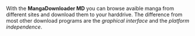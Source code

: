 With the **MangaDownloader MD** you can browse avaible manga from different sites and download them to your harddrive. The difference from most other download programs are the _graphical interface_ and the _platform independence_.